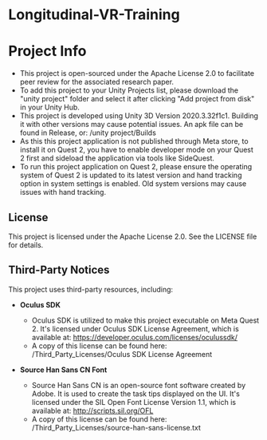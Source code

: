 # Longitudinal-VR-Training

# Project Info

- This project is open-sourced under the Apache License 2.0 to facilitate peer review for the associated research paper.
- To add this project to your Unity Projects list, please download the "unity project" folder and select it after clicking "Add project from disk" in your Unity Hub.
- This project is developed using Unity 3D Version 2020.3.32f1c1. Building it with other versions may cause potential issues. An apk file can be found in Release, or: /unity project/Builds
- As this this project application is not published through Meta store, to install it on Quest 2, you have to enable developer mode on your Quest 2 first and sideload the application via tools like SideQuest.
- To run this project application on Quest 2, please ensure the operating system of Quest 2 is updated to its latest version and hand tracking option in system settings is enabled. Old system versions may cause issues with hand tracking.

## License

This project is licensed under the Apache License 2.0. See the LICENSE file for details.

## Third-Party Notices

This project uses third-party resources, including:

- **Oculus SDK**
  - Oculus SDK is utilized to make this project executable on Meta Quest 2. It's licensed under Oculus SDK License Agreement, which is available at: https://developer.oculus.com/licenses/oculussdk/
  - A copy of this license can be found here:  /Third_Party_Licenses/Oculus SDK License Agreement

- **Source Han Sans CN Font**
  - Source Han Sans CN is an open-source font software created by Adobe. It is used to create the task tips displayed on the UI. It's licensed under the SIL Open Font License Version 1.1, which is available at: http://scripts.sil.org/OFL
  - A copy of this license can be found here:  /Third_Party_Licenses/source-han-sans-license.txt
